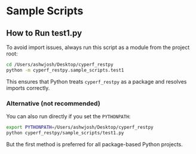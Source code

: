 # Sample Scripts

## How to Run test1.py

To avoid import issues, always run this script as a module from the project root:

```bash
cd /Users/ashwjosh/Desktop/cyperf_restpy
python -m cyperf_restpy.sample_scripts.test1
```

This ensures that Python treats `cyperf_restpy` as a package and resolves imports correctly.

### Alternative (not recommended)
You can also run directly if you set the `PYTHONPATH`:

```bash
export PYTHONPATH=/Users/ashwjosh/Desktop/cyperf_restpy
python cyperf_restpy/sample_scripts/test1.py
```

But the first method is preferred for all package-based Python projects. 